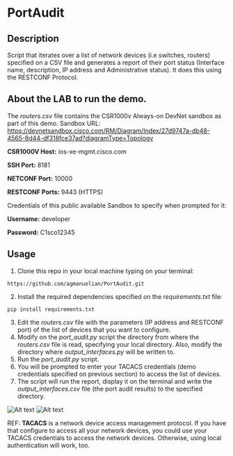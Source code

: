# PortAudit

## Description

Script that iterates over a list of network devices (i.e switches, routers) specified on a CSV file and generates a report of their port status (Interface name, description, IP address and Administrative status).
It does this using the RESTCONF Protocol.

## About the LAB to run the demo.

The _routers.csv_ file contains the CSR1000v Always-on DevNet sandbox as part of this demo. 
Sandbox URL: https://devnetsandbox.cisco.com/RM/Diagram/Index/27d9747a-db48-4565-8d44-df318fce37ad?diagramType=Topology

**CSR1000V Host:** ios-xe-mgmt.cisco.com

**SSH Port:** 8181

**NETCONF Port:** 10000

**RESTCONF Ports:** 9443 (HTTPS)

Credentials of this public available Sandbox to specify when prompted for it:

**Username:** developer

**Password:** C1sco12345

## Usage

1. Clone this repo in your local machine typing on your terminal:

```https://github.com/agmanuelian/PortAudit.git```

2. Install the required dependencies specified on the _requirements.txt_ file:

```pip install requirements.txt```

3. Edit the _routers.csv_ file with the parameters (IP address and RESTCONF port) of the list of devices that you want to configure.
4. Modify on the _port_audit.py_ script the directory from where the _routers.csv_ file is read, specifying your local directory. Also, modify the directory where _output_interfaces.py_ will be written to.
5. Run the _port_audit.py_ script.
7. You will be prompted to enter your TACACS credentials (demo credentials specified on previous section) to access the list of devices.
8. The script will run the report, display it on the terminal and write the _output_interfaces.csv_ file (the port audit results) to the specified directory.

![Alt text](screenshots/output_routers_csv.png "Input CSV file, with the list of devices to audit")
![Alt text](screenshots/terminal.png "Terminal output")

REF: **TACACS** is a network device access management protocol. If you have that configure to access all your network devices, you could use your TACACS credentials to access the network devices. Otherwise, using local authentication will work, too.
